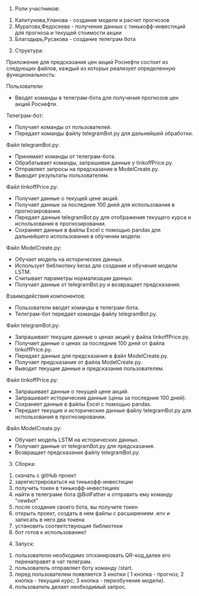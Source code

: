 1) Роли участников:
1. Капитунова,Уланова - создание модели и расчет прогнозов
2. Муратова,Федосеева - получение данных с тинькофф-инвестиций для прогноза и текущей стоимости акции
3. Благодырь,Русакова - создание телеграм бота 

2) Структура:

Приложение для предсказания цен акций Роснефти состоит из следующих файлов, каждый из которых реализует определенную функциональность: 

Пользователи:
- Вводят команды в телеграм-бота для получения прогнозов цен акций Роснефти. 

Телеграм-бот:
- Получает команды от пользователей. 
- Передает команды файлу telegramBot.py для дальнейшей обработки. 

Файл telegramBot.py:
- Принимает команды от телеграм-бота.
- Обрабатывает команды, запрашивая данные у tinkoffPrice.py. 
- Отправляет запросы на предсказание в ModelCreate.py. 
- Выводит результаты пользователям. 

Файл tinkoffPrice.py:
- Получает данные о текущей цене акций. 
- Получает данные за последние 100 дней для использования в прогнозировании. 
- Передает данные telegramBot.py для отображения текущего курса и использования в прогнозировании. 
- Сохраняет данные в файлы Excel с помощью pandas для дальнейшего использования в обучении модели. 

Файл ModelCreate.py:
- Обучает модель на исторических данных. 
- Использует библиотеку keras для создания и обучения модели LSTM. 
- Считывает параметры нормализации данных. 
- Получает данные от telegramBot.py и возвращает предсказания.

Взаимодействия компонентов: 
- Пользователи вводят команды в телеграм-бота.
- Телеграм-бот передает команды файлу telegramBot.py.

Файл telegramBot.py:
- Запрашивает текущие данные о ценах акций у файла tinkoffPrice.py. 
- Получает данные о ценах за последние 100 дней от файла tinkoffPrice.py. 
- Передает данные для предсказания в файл ModelCreate.py. 
- Получает предсказания от файла ModelCreate.py. 
- Выводит текущие данные и предсказания пользователям. 

Файл tinkoffPrice.py:
- Запрашивает данные о текущей цене акций. 
- Запрашивает исторические данные (цены за последние 100 дней). 
- Сохраняет данные в файлы Excel с помощью pandas. 
- Передает текущие и исторические данные файлу telegramBot.py для использования в прогнозировании. 

Файл ModelCreate.py:
- Обучает модель LSTM на исторических данных. 
- Получает данные от telegramBot.py для предсказания. 
- Возвращает предсказания файлу telegramBot.py.


3) Сборка:
1. скачать с gitHub проект
2. зарегистрироваться на тинькофф-инвестиции
3. получить токен в тинькофф-инвестициях
4. найти в телеграме бота @BotFather и отправить ему команду "newbot"
5. после создания своего бота, вы получите токен
6. открыть проект, создать в нем файлы с расширением .env и записать в него два токена
7. установить соответствующие библиотеки
8. бот готов к использованию!

4) Запуск:
1. пользователю необходимо отсканировать QR-код,далее его перенаправят в чат телеграм.
2. пользователь отправляет боту команду /start.
3. перед пользователем появляется 3 кнопки ( 1 кнопка - прогноз; 2 кнопка - текущий курс; 3 кнопка - переобучение модели).
4. пользователь делает необходимый запрос.

